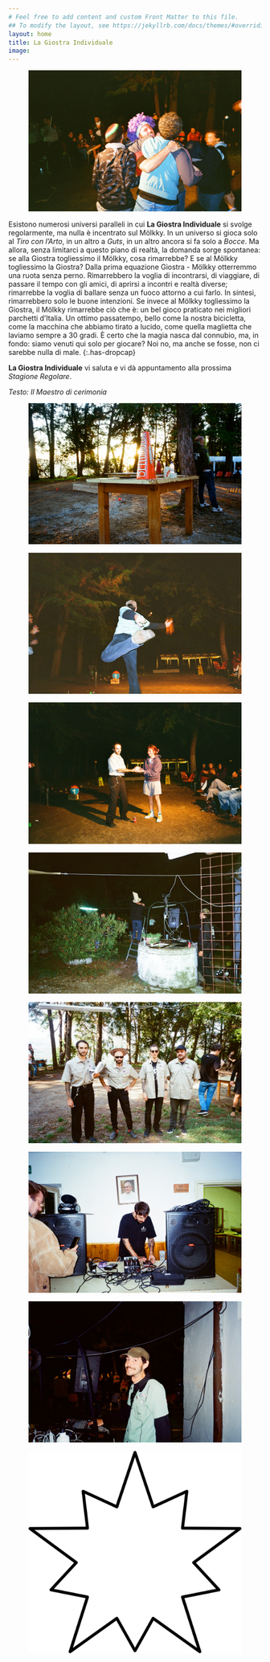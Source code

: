 ```yaml
---
# Feel free to add content and custom Front Matter to this file.
## To modify the layout, see https://jekyllrb.com/docs/themes/#overriding-theme-defaults
layout: home
title: La Giostra Individuale
image:
---
```



<figure><img src="/assets/img/la-giostra-individuale-2024.jpg" alt="Ha vinto Turi"></figure>

Esistono numerosi universi paralleli in cui **La Giostra Individuale** si svolge regolarmente, ma nulla è incentrato sul Mölkky. In un universo si gioca solo al *Tiro con l’Arto*, in un altro a *Guts*, in un altro ancora si fa solo a *Bocce*. Ma allora, senza limitarci a questo piano di realtà, la domanda sorge spontanea: se alla Giostra togliessimo il Mölkky, cosa rimarrebbe? E se al Mölkky togliessimo la Giostra? Dalla prima equazione Giostra - Mölkky otterremmo una ruota senza perno. Rimarrebbero la voglia di incontrarsi, di viaggiare, di passare il tempo con gli amici, di aprirsi a incontri e realtà diverse; rimarrebbe la voglia di ballare senza un fuoco attorno a cui farlo. In sintesi, rimarrebbero solo le buone intenzioni. Se invece al Mölkky togliessimo la Giostra, il Mölkky rimarrebbe ciò che è: un bel gioco praticato nei migliori parchetti d’Italia. Un ottimo passatempo, bello come la nostra bicicletta, come la macchina che abbiamo tirato a lucido, come quella maglietta che laviamo sempre a 30 gradi. È certo che la magia nasca dal connubio, ma, in fondo: siamo venuti qui solo per giocare? Noi no, ma anche se fosse, non ci sarebbe nulla di male.
{:.has-dropcap}

**La Giostra Individuale** vi saluta e vi dà appuntamento alla prossima *Stagione Regolare*.

*Testo: Il Maestro di cerimonia*

<!--<figure><img src="/assets/img/banner.jpg" alt="Il banner ufficiale de La Giostra Individuale Ovvero il Campionato Nazionale di Mölkky Uno contro Uno"></figure>-->

<figure><img src="/assets/img/la-giostra-individuale-2024-1.jpg" alt="Tramonto"></figure>
<figure><img src="/assets/img/la-giostra-individuale-2024-2.jpg" alt="Gran Bel Tiro"></figure>
<figure><img src="/assets/img/la-giostra-individuale-2024-3.jpg" alt="Auguri Elena"></figure>
<figure><img src="/assets/img/la-giostra-individuale-2024-5.jpg" alt="Scala"></figure>
<figure><img src="/assets/img/la-giostra-individuale-2024-6.jpg" alt="Personale Autorizzato"></figure>
<figure><img src="/assets/img/la-giostra-individuale-2024-7.jpg" alt="Booleant e il papa"></figure>
<figure><img src="/assets/img/la-giostra-individuale-2024-8.jpg" alt="Dj Bobby Solo"></figure>

<figure><img class="star-home spin" src="/assets/img/strike.svg"></figure>